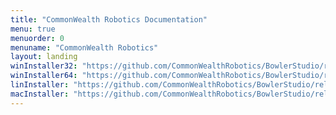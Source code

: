 ```yaml
---
title: "CommonWealth Robotics Documentation"
menu: true
menuorder: 0
menuname: "CommonWealth Robotics"
layout: landing
winInstaller32: "https://github.com/CommonWealthRobotics/BowlerStudio/releases/download/0.27.0/Windows-32-BowlerStudio-0.27.0.exe"
winInstaller64: "https://github.com/CommonWealthRobotics/BowlerStudio/releases/download/0.27.0/Windows-64-BowlerStudio-0.27.0.exe"
linInstaller: "https://github.com/CommonWealthRobotics/BowlerStudio/releases/download/0.27.0/Ubuntu-BowlerStudio-0.27.0.deb"
macInstaller: "https://github.com/CommonWealthRobotics/BowlerStudio/releases/download/0.27.0/MacOSX-BowlerStudio-0.27.0.zip"
---
```


